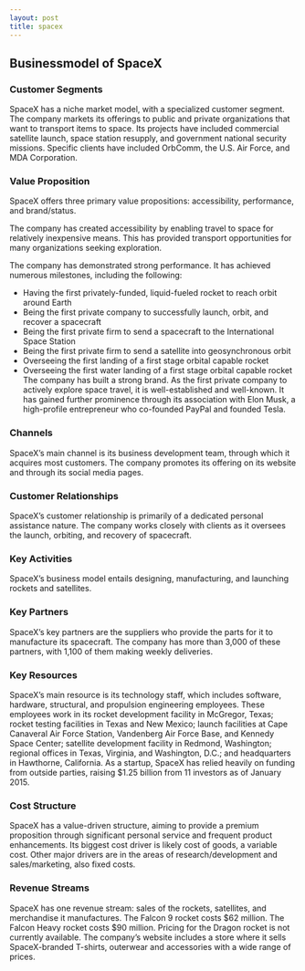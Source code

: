 ```yaml
---
layout: post
title: spacex
---
```


Businessmodel of SpaceX
------------------------

### Customer Segments

SpaceX has a niche market model, with a specialized customer segment. The company markets its offerings to public and private organizations that want to transport items to space. Its projects have included commercial satellite launch, space station resupply, and government national security missions. Specific clients have included OrbComm, the U.S. Air Force, and MDA Corporation.

### Value Proposition

SpaceX offers three primary value propositions: accessibility, performance, and brand/status.

The company has created accessibility by enabling travel to space for relatively inexpensive means. This has provided transport opportunities for many organizations seeking exploration.

The company has demonstrated strong performance. It has achieved numerous milestones, including the following:

 * Having the first privately-funded, liquid-fueled rocket to reach orbit around Earth
* Being the first private company to successfully launch, orbit, and recover a spacecraft
* Being the first private firm to send a spacecraft to the International Space Station
* Being the first private firm to send a satellite into geosynchronous orbit
* Overseeing the first landing of a first stage orbital capable rocket
* Overseeing the first water landing of a first stage orbital capable rocket
 The company has built a strong brand. As the first private company to actively explore space travel, it is well-established and well-known. It has gained further prominence through its association with Elon Musk, a high-profile entrepreneur who co-founded PayPal and founded Tesla.

### Channels

SpaceX’s main channel is its business development team, through which it acquires most customers. The company promotes its offering on its website and through its social media pages.

### Customer Relationships

SpaceX’s customer relationship is primarily of a dedicated personal assistance nature. The company works closely with clients as it oversees the launch, orbiting, and recovery of spacecraft.

### Key Activities

SpaceX’s business model entails designing, manufacturing, and launching rockets and satellites.

### Key Partners

SpaceX’s key partners are the suppliers who provide the parts for it to manufacture its spacecraft. The company has more than 3,000 of these partners, with 1,100 of them making weekly deliveries.

### Key Resources

SpaceX’s main resource is its technology staff, which includes software, hardware, structural, and propulsion engineering employees. These employees work in its rocket development facility in McGregor, Texas; rocket testing facilities in Texas and New Mexico; launch facilities at Cape Canaveral Air Force Station, Vandenberg Air Force Base, and Kennedy Space Center; satellite development facility in Redmond, Washington; regional offices in Texas, Virginia, and Washington, D.C.; and headquarters in Hawthorne, California. As a startup, SpaceX has relied heavily on funding from outside parties, raising $1.25 billion from 11 investors as of January 2015.

### Cost Structure

SpaceX has a value-driven structure, aiming to provide a premium proposition through significant personal service and frequent product enhancements. Its biggest cost driver is likely cost of goods, a variable cost. Other major drivers are in the areas of research/development and sales/marketing, also fixed costs.

### Revenue Streams

SpaceX has one revenue stream: sales of the rockets, satellites, and merchandise it manufactures. The Falcon 9 rocket costs $62 million. The Falcon Heavy rocket costs $90 million. Pricing for the Dragon rocket is not currently available. The company’s website includes a store where it sells SpaceX-branded T-shirts, outerwear and accessories with a wide range of prices.
